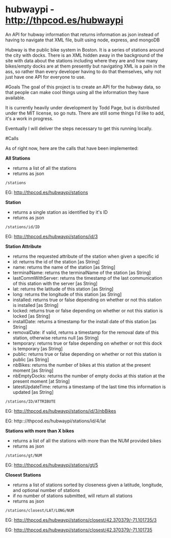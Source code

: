 hubwaypi - http://thpcod.es/hubwaypi
========

An API for hubway information that returns information as json instead of having to navigate that XML file, built using node, express, and mongoDB

Hubway is the public bike system in Boston.  It is a series of stations around the city with docks.  There is an XML hidden away in the background of the site with data about the stations including where they are and how many bikes/empty docks are at them presently but navigating XML is a pain in the ass, so rather than every developer having to do that themselves, why not just have one API for everyone to use.

#Goals
The goal of this project is to create an API for the hubway data, so that people can make cool things using all the information they have available.

It is currently heavily under development by Todd Page, but is distributed under the MIT license, so go nuts.  There are still some things I'd like to add, it's a work in progress.

Eventually I will deliver the steps necessary to get this running locally.

#Calls

As of right now, here are the calls that have been implemented:

**All Stations**
- returns a list of all the stations
- returns as json
```
/stations
```
EG: http://thpcod.es/hubwaypi/stations

**Station**
- returns a single station as identified by it's ID
- returns as json
```
/stations/id/ID
```
EG: http://thpcod.es/hubwaypi/stations/id/3

**Station Attribute**
- returns the requested attribute of the station when given a specific id
- id: returns the id of the station [as String]
- name: returns the name of the station [as String]
- terminalName: returns the terminalName of the station [as String]
- lastCommWithServer: returns the timestamp of the last communication of this station with the server [as String]
- lat: returns the latitude of this station [as String]
- long: returns the longitude of this station [as String]
- installed: returns true or false depending on whether or not this station is installed [as String]
- locked: returns true or false depending on whether or not this station is locked [as String]
- installDate: returns a timestamp for the install date of this station [as String]
- removalDate: if valid, returns a timestamp for the removal date of this station, otherwise returns null [as String]
- temporary: returns true or false depending on whether or not this dock is temporary [as String]
- public: returns true or false depending on whether or not this station is public [as String]
- nbBikes: returns the number of bikes at this station at the present moment [as String]
- nbEmptyDocks: returns the number of empty docks at this station at the present moment [at String]
- latestUpdateTime: returns a timestamp of the last time this information is updated [as String]
```
/stations/ID/ATTRIBUTE
```
EG: http://thpcod.es/hubwaypi/stations/id/3/nbBikes

EG: http:://thpcod.es/hubwaypi/stations/id/4/lat

**Stations with more than X bikes**
- returns a list of all the stations with more than the NUM provided bikes
- returns as json
```
/stations/gt/NUM
```
EG: http://thpcod.es/hubwaypi/stations/gt/5

**Closest Stations**
- returns a list of stations sorted by closeness given a latitude, longitude, and optional number of stations
- if no number of stations submitted, will return all stations
- returns as json
```
/stations/closest/LAT/LONG/NUM
```
EG: http://thpcod.es/hubwaypi/stations/closest/42.370379/-71.101735/3

EG: http://thpcod.es/hubwaypi/stations/closest/42.370379/-71.101735
